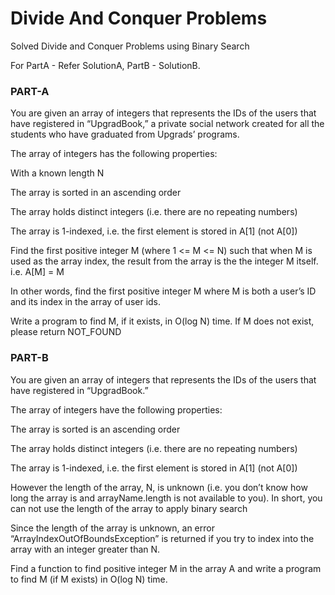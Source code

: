 # Divide And Conquer Problems
Solved Divide and Conquer Problems using Binary Search

For PartA - Refer SolutionA, PartB - SolutionB.

<h3><b>PART-A</b></h3>
You are given an array of integers that represents the IDs of the users that have registered in “UpgradBook,” a private social network created for all the students who have graduated from Upgrads’ programs.

The array of integers has the following properties:

With a known length N

The array is sorted in an ascending order

The array holds distinct integers (i.e. there are no repeating numbers)

The array is 1-indexed, i.e. the first element is stored in A[1] (not A[0])

Find the first positive integer M (where 1 <= M <= N) such that when M is used as the array index, the result from the array is the the integer M itself. i.e. A[M] = M

In other words, find the first positive integer M where M is both a user’s ID and its index in the array of user ids.

Write a program to find M, if it exists, in O(log N) time. If M does not exist, please return NOT_FOUND

<h3><b>PART-B</b></h3>
You are given an array of integers that represents the IDs of the users that have registered in “UpgradBook.”

The array of integers have the following properties:

The array is sorted is an ascending order

The array holds distinct integers (i.e. there are no repeating numbers)

The array is 1-indexed, i.e. the first element is stored in A[1] (not A[0])

However the length of the array, N, is unknown (i.e. you don’t know how long the array is and arrayName.length is not available to you). In short, you can not use the length of the array to apply binary search

Since the length of the array is unknown, an error “ArrayIndexOutOfBoundsException” is returned if you try to index into the array with an integer greater than N.

Find a function to find positive integer M in the array A and write a program to find M (if M exists) in O(log N) time.
